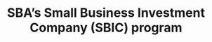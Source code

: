 ---
highlight: "false" 
title: "SBA’s Small Business Investment Company (SBIC) program"
description: "Seeks to stimulate and supplement the flow of private equity capital and long-term loan funds to small businesses, which small business concerns need for the sound financing of their business operations and for their growth, expansion, and modernization when such capital is not available in adequate supply."
url-link: "https://www.govloans.gov/loans/equity-investment-small-business-investment-company-(sbic)-program/"
type: "HTML"
gov-only: "false"
is-external: "true"
publication-date: "January 01, 2023"
reading-time: "10"
resource-type: "Information Slick"
filter: "small-business"
audience: "industry-all-businesses"
branded-offerings: "small-business-support"
---